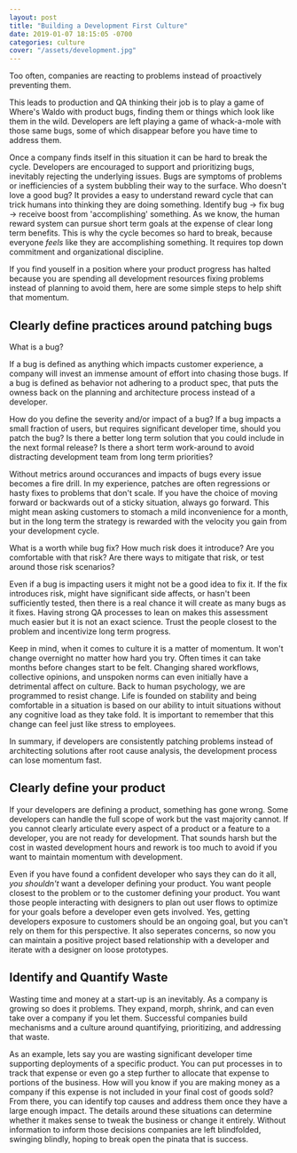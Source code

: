 ```yaml
---
layout: post
title: "Building a Development First Culture"
date: 2019-01-07 18:15:05 -0700
categories: culture
cover: "/assets/development.jpg"
---
```


Too often, companies are reacting to problems instead of proactively preventing them.

This leads to production and QA thinking their job is to play a game of Where's Waldo with product bugs, finding them or things which look like them in the wild. Developers are left playing a game of whack-a-mole with those same bugs, some of which disappear before you have time to address them.

Once a company finds itself in this situation it can be hard to break the cycle.  Developers are encouraged to support and prioritizing bugs, inevitably rejecting the underlying issues.  Bugs are symptoms of problems or inefficiencies of a system bubbling their way to the surface.  Who doesn't love a good bug? It provides a easy to understand reward cycle that can trick humans into thinking they are doing something.  Identify bug -> fix bug -> receive boost from 'accomplishing' something.  As we know, the human reward system can pursue short term goals at the expense of clear long term benefits.  This is why the cycle becomes so hard to break, because everyone _feels_ like they are accomplishing something.  It requires top down commitment and organizational discipline.

If you find youself in a position where your product progress has halted because you are spending all development resources fixing problems instead of planning to avoid them, here are some simple steps to help shift that momentum.

## Clearly define practices around patching bugs ##

What is a bug?

If a bug is defined as anything which impacts customer experience, a company will invest an immense amount of effort into chasing those bugs.  If a bug is defined as behavior not adhering to a product spec, that puts the owness back on the planning and architecture process instead of a developer.

How do you define the severity and/or impact of a bug?  If a bug impacts a small fraction of users, but requires significant developer time, should you patch the bug?  Is there a better long term solution that you could include in the next formal release?  Is there a short term work-around to avoid distracting development team from long term priorities?

Without metrics around occurances and impacts of bugs every issue becomes a fire drill.  In my experience, patches are often regressions or hasty fixes to problems that don't scale.  If you have the choice of moving forward or backwards out of a sticky situation, always go forward.  This might mean asking customers to stomach a mild inconvenience for a month, but in the long term the strategy is rewarded with the velocity you gain from your development cycle.

What is a worth while bug fix? How much risk does it introduce?  Are you comfortable with that risk?  Are there ways to mitigate that risk, or test around those risk scenarios?

Even if a bug is impacting users it might not be a good idea to fix it. If the fix introduces risk, might have significant side affects, or hasn't been sufficiently tested, then there is a real chance it will create as many bugs as it fixes.  Having strong QA processes to lean on makes this assessment much easier but it is not an exact science.  Trust the people closest to the problem and incentivize long term progress.

Keep in mind, when it comes to culture it is a matter of momentum.  It won't change overnight no matter how hard you try. Often times it can take months before changes start to be felt. Changing shared workflows, collective opinions, and unspoken norms can even initially have a detrimental affect on culture. Back to human psychology, we are programmed to resist change. Life is founded on stability and being comfortable in a situation is based on our ability to intuit situations without any cognitive load as they take fold.  It is important to remember that this change can feel just like stress to employees.

In summary, if developers are consistently patching problems instead of architecting solutions after root cause analysis, the development process can lose momentum fast.

## Clearly define your product ##

If your developers are defining a product, something has gone wrong.  Some developers can handle the full scope of work but the vast majority cannot.  If you cannot clearly articulate every aspect of a product or a feature to a developer, you are not ready for development.  That sounds harsh but the cost in wasted development hours and rework is too much to avoid if you want to maintain momentum with development.

Even if you have found a confident developer who says they can do it all, _you shouldn't_ want a developer defining your product.  You want people closest to the problem or to the customer defining your product.  You want those people interacting with designers to plan out user flows to optimize for your goals before a developer even gets involved.  Yes, getting developers exposure to customers should be an ongoing goal, but you can't rely on them for this perspective.  It also seperates concerns, so now you can maintain a positive project based relationship with a developer and iterate with a designer on loose prototypes.

## Identify and Quantify Waste ##

Wasting time and money at a start-up is an inevitably.  As a company is growing so does it problems.  They expand, morph, shrink, and can even take over a company if you let them.  Successful companies build mechanisms and a culture around quantifying, prioritizing, and addressing that waste.

As an example, lets say you are wasting significant developer time supporting deployments of a specific product. You can put processes in to track that expense or even go a step further to allocate that expense to portions of the business.  How will you know if you are making money as a company if this expense is not included in your final cost of goods sold?  From there, you can identify top causes and address them once they have a large enough impact.  The details around these situations can determine whether it makes sense to tweak the business or change it entirely.  Without information to inform those decisions companies are left blindfolded, swinging blindly, hoping to break open the pinata that is success.

